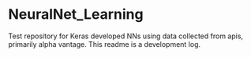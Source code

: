 # NeuralNet_Learning
Test repository for Keras developed NNs using data collected from apis, 
primarily alpha vantage. This readme is a development log.
